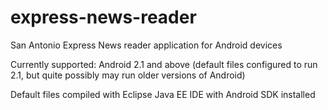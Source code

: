 express-news-reader
===================

San Antonio Express News reader application for Android devices

Currently supported: Android 2.1 and above (default files configured to run 2.1, but quite possibly may run older versions of Android)

Default files compiled with Eclipse Java EE IDE with Android SDK installed